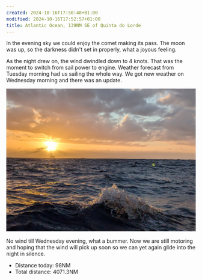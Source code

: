 ```yaml
---
created: 2024-10-16T17:50:48+01:00
modified: 2024-10-16T17:52:57+01:00
title: Atlantic Ocean, 139NM SE of Quinta do Lorde
---
```


In the evening sky we could enjoy the comet making its pass. The moon was up, so the darkness didn't set in properly, what a joyous feeling.

As the night drew on, the wind dwindled down to 4 knots. That was the moment to switch from sail power to engine. Weather forecast from Tuesday morning had us sailing the whole way. We got new weather on Wednesday morning and there was an update.

![Image](../2024/47c730a68a55e52fdca7cbb4047615c2.jpg) 

No wind till Wednesday evening, what a bummer. Now we are still motoring and hoping that the wind will pick up soon so we can yet again glide into the night in silence.

* Distance today: 98NM
* Total distance: 4071.3NM
